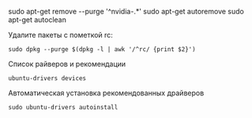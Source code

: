 sudo apt-get remove --purge '^nvidia-.*'
sudo apt-get autoremove
sudo apt-get autoclean

Удалите пакеты с пометкой rc:
```commandline
sudo dpkg --purge $(dpkg -l | awk '/^rc/ {print $2}')
```

Список райверов и рекомендации
```commandline
ubuntu-drivers devices
```
Автоматическая установка рекомендованных драйверов
```commandline
sudo ubuntu-drivers autoinstall
```
